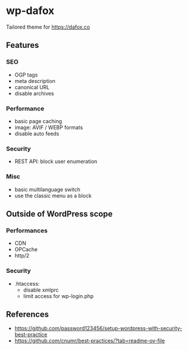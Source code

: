 # wp-dafox

Tailored theme for https://dafox.co

## Features
### SEO
- OGP tags
- meta description
- canonical URL
- disable archives
### Performance
- basic page caching
- image: AVIF / WEBP formats
- disable auto feeds

### Security
- REST API: block user enumeration

### Misc
- basic multilanguage switch
- use the classic menu as a block

## Outside of WordPress scope
### Performances
- CDN
- OPCache
- http/2
### Security
- .htaccess:
	- disable xmlprc
	- limit access for wp-login.php

## References
- https://github.com/password123456/setup-wordpress-with-security-best-practice
- https://github.com/cnumr/best-practices/?tab=readme-ov-file
